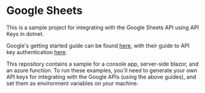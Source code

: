 # Google Sheets

This is a sample project for integrating with the Google Sheets API using API Keys in dotnet.

Google's getting started guide can be found [here](https://developers.google.com/sheets/api/quickstart/dotnet), with their guide to API key authentication [here](https://developers.google.com/api-client-library/dotnet/get_started#simple).

This repository contains a sample for a console app, server-side blazor, and an azure function. To run these examples, you'll need to generate your own API keys for integrating with the Google APIs (using the above guides), and set them as environment variables on your machine.
